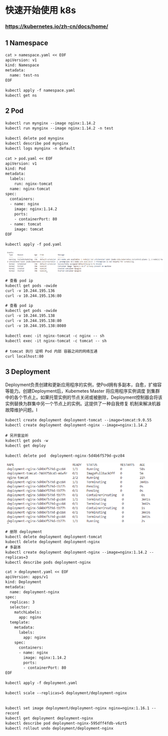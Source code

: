 # 快速开始使用 k8s
### https://kubernetes.io/zh-cn/docs/home/ <br>
## 1 Namespace
```shell
cat > namespace.yaml << EOF
apiVersion: v1
kind: Namespace
metadata:
  name: test-ns
EOF

kubectl apply -f namespace.yaml
kubectl get ns

```

## 2 Pod
```shell
kubectl run mynginx --image nginx:1.14.2
kubectl run mynginx --image nginx:1.14.2 -n test

kubectl delete pod mynginx
kubectl describe pod mynginx
kubectl logs mynginx -n default

cat > pod.yaml << EOF
apiVersion: v1
kind: Pod
metadata:
  labels:
    run: nginx-tomcat
  name: nginx-tomcat
spec:
  containers:
  - name: nginx
    image: nginx:1.14.2
    ports:
    - containerPort: 80
  - name: tomcat
    image: tomcat
EOF

kubectl apply -f pod.yaml
```
![alt text](./mynginx.png)
```shell
# 查看 pod ip
kubectl get pods -owide
curl -v 10.244.195.136
curl -v 10.244.195.136:80
```
```shell
# 查看 pod ip
kubectl get pods -owide
curl -v 10.244.195.138
curl -v 10.244.195.138:80
curl -v 10.244.195.138:8080

kubectl exec -it nginx-tomcat -c nginx -- sh
kubectl exec -it nginx-tomcat -c tomcat -- sh

# tomcat 执行 证明 Pod 内部 容器之间的网络互通
curl localhost:80
```

## 3 Deployment
Deployment负责创建和更新应用程序的实例，使Pod拥有多副本，自愈，扩缩容等能力。创建Deployment后，Kubemetes Master 将应用程序实例调度
到集群中的各个节点上。如果托管实例的节点关闭或被删除，Deployment控制器会将该实例替换为群集中另一个节点上的实例。这提供了一种自我修复
机制来解决机器故障维护问题。I
```shell
kubectl create deployment deployment-tomcat --image=tomcat:9.0.55
kubectl create deployment deployment-nginx --image=nginx:1.14.2

# 另开窗监听
kubectl get pods -w
kubectl get deploy

kubectl delete pod  deployment-nginx-5d4b6f579d-gvz84
```
![alt text](deployment.png)

```shell
# 册除 deployment
kubectl delete deployment deployment-tomcat
kubectl delete deployment deployment-nginx
# 多副本
kubectl create deployment deployment-nginx --image=nginx:1.14.2 --replicas=3
kubectl describe pods deployment-nginx
```

```shell
cat > deployment.yaml << EOF
apiVersion: apps/v1
kind: Deployment
metadata:
  name: deployment-nginx
spec:
  replicas: 3
  selector:
    matchLabels:
      app: nginx
  template:
    metadata:
      labels:
        app: nginx
    spec:
      containers:
      - name: nginx
        image: nginx:1.14.2
        ports:
        - containerPort: 80
EOF

kubectl apply -f deployment.yaml

kubectl scale --replicas=5 deployment/deployment-nginx


kubectl set image deployment/deployment-nginx nginx=nginx:1.16.1 --record
kubectl get deployment deployment-nginx
kubectl describe pod deployment-nginx-595dff4fdb-v6zt5
kubectl rollout undo deployment/deployment-nginx

```